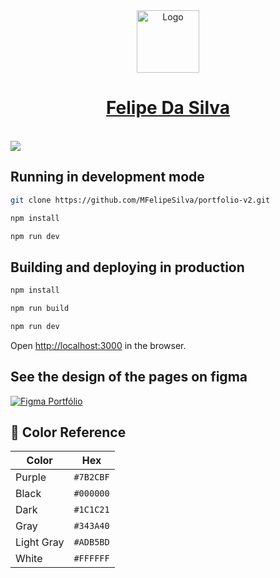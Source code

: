 <div align="center">
  <img alt="Logo" src="https://i.ibb.co/zGSd4BW/logo-white.png" width="100" />
</div>
<h1 align="center">
  <a href="https://mfelipesilva-v2.vercel.app/">Felipe Da Silva</a>
</h1>
</br>

<img src="https://i.ibb.co/kyMRYpH/portfolio-light.png"/>


## Running in development mode

```bash
git clone https://github.com/MFelipeSilva/portfolio-v2.git

npm install

npm run dev
```

## Building and deploying in production

```bash
npm install

npm run build

npm run dev
```

Open [http://localhost:3000](http://localhost:3000) in the browser.

## See the design of the pages on figma

[![Figma Portfólio](https://i.ibb.co/C0vJ7YV/figma.png)](https://www.figma.com/embed?embed_host=share&url=https%3A%2F%2Fwww.figma.com%2Ffile%2F3idnpqN1ym24SeaOPqIcr5%2FPortfolio%3Ftype%3Ddesign%26node-id%3D0%253A1%26mode%3Ddesign%26t%3DMusvmjurZdXiNCTs-1)

## 🎨 Color Reference

| Color          | Hex                                                                |
| -------------- | ------------------------------------------------------------------ |
| Purple         | `#7B2CBF` |
| Black          | `#000000` |
| Dark           | `#1C1C21` |
| Gray           | `#343A40` |
| Light Gray     | `#ADB5BD` |
| White          | `#FFFFFF` |
